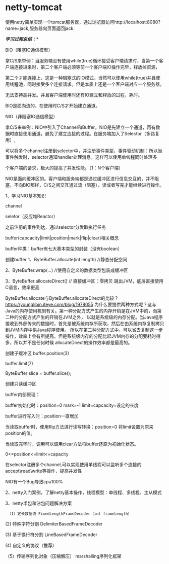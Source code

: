 # netty-tomcat

使用netty简单实现一个tomcat服务器，通过浏览器访问http://localhost:8080?name=jack,服务器向页面返回jack.

*****学习过程总结：******

BIO（阻塞IO通信模型）

拿C/S来举例：当服务端没有使用while(true)循环接受客户端请求时，当第一个客户端连接进来时，第二个客户端必须等前一个客户端IO操作完毕，释放掉资源，

第二个才能连接上，这是一种阻塞式的IO模式。当然可以使用while(true)并且使用线程池，同时接受多个连接请求。但是本质上还是一个客户端对应一个服务器。

无法支持高并发。并且客户端使用时还有IO建立和释放的过程，耗时。

BIO是面向流的，在使用时C/S才开始建立通道。

NIO（非阻塞IO通信模型）

拿C/S来举例：NIO中引入了Channel和Buffer，NIO是先建立一个通道，再有数据时直接使用通道，避免了建立连接的过程。在服务端加入了Selector（多路复用）,

可以将多个channel注册到selector中，并注册事件类型，事件驱动机制：所以当事件触发时，selector通知handler处理消息。这样可以使用单线程同时处理多

个客户端的请求，极大的提高了并发性能。（1：N个客户端）

NIO是面向缓冲区的。客户端和服务端都是通过缓冲区进行信息交互的，并不阻塞，不向BIO那样，C/S之间交互通过流（阻塞），读或者写完才能继续进行操作。

1、学习NIO基本知识

channel

seletor（反应堆Reactor）

之前注册的事件到达，通过selector分发取执行任务

buffer(capcacity|limit|position|mark|flip|clear)相关概念

buffer种类：buffer有七大基本类型的封装（没有boolean）

创建buffer
1、ByteBuffer.allocate(int length) //静态分配空间

2、ByteBuffer.wrap(...)  //使用自定义的数据类型包装成缓冲区

3、ByteBuffer.allocateDirect() // 直接缓冲区：零拷贝  跳出JVM，底层直接使用C语言，效率更高

ByteBuffer.allocate与ByteBuffer.allocateDirect的比较？https://younglibin.iteye.com/blog/1978055
为什么要提供两种方式呢？这与Java的内存使用机制有关。第一种分配方式产生的内存开销是在JVM中的，而第二种的分配方式产生的开销在JVM之外，
以就是系统级的内存分配。当Java程序接收到外部传来的数据时，首先是被系统内存所获取，然后在由系统内存复制拷贝到JVM内存中供Java程序使用。
所以在第二种分配方式中，可以省去复制这一步操作，效率上会有所提高。但是系统级内存的分配比起JVM内存的分配要耗时得多，所以并不是任何时候
allocateDirect的操作效率都是最高的。

创建子缓冲区
buffer.position(3)

buffer.limit(7)

ByteBuffer slice = buffer.slice();

创建只读缓冲区

buffer内部原理：

buffer初始化时：position=0 mark=-1 limit=capcacity=设定的长度

buffer进行写入时：position一直增加

当读取buffer时，使用flip方法进行读写转换：position=0 将limit设置为原来position的值。

当读取完毕时，调用可以调用clear方法将buffer还原为初始化状态。

0<=position<=limit<=capacity

在selector注册多个channel,可以实现使用单线程可以监听多个连接的accept\read\write等操作，提高并发性

NIO有一个Bug导致cpu100%

2、netty入门案例，了解netty基本操作，线程模型：单线程、多线程、主从模式

3、netty半包和沾包问题解决方案

	 （1）定长数据流 FixedLengthFrameDecoder（int frameLength）

   (2)  特殊字符分割 DelimiterBasedFrameDecoder
	 
   (3) 基于换行符分割 LineBasedFrameDecoder
   
   (4) 自定义的协议（推荐）
	 
   （5）传输序列化对象（压缩解压） marshalling序列化框架






      
